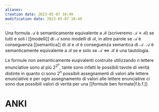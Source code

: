 ```yaml
---
aliases: 
creation date: 2023-05-07 10:49
modification date: 2023-05-07 10:49
---
```


Una formula $\mathcal{A}$ è semanticamente equivalente a $\mathcal{B}$ (scriveremo $\mathcal{A} \equiv \mathcal{B}$) se tutti e soli i [[modelli]] di $\mathcal{A}$ sono modelli di $\mathcal{B}$, in altre parole se $\mathcal{A}$ è conseguenza [[semantica]] di $\mathcal{B}$ e $\mathcal{B}$ è conseguenza semantica di $\mathcal{A}$.
$\mathcal{A}$ è semanticamente equivalente a $\mathcal{B}$ se e solo se $\mathcal{A} \iff \mathcal{B}$ è una tautologia.

Le formule non semanticamente euqivalenti costruite utilizzando $n$ lettere enunciative sono al piú $2^{2^n}$, tante sono infatti le possibili tavole di verità distinte in quanto ci sono $2^n$ possibili assegnamenti di valori alle lettere enunciative e per ogni assegnamento di valori alle lettere enunciative ci sono due possibili valori di verità per una [[formule ben formate|f.b.f.]] 

# ANKI


